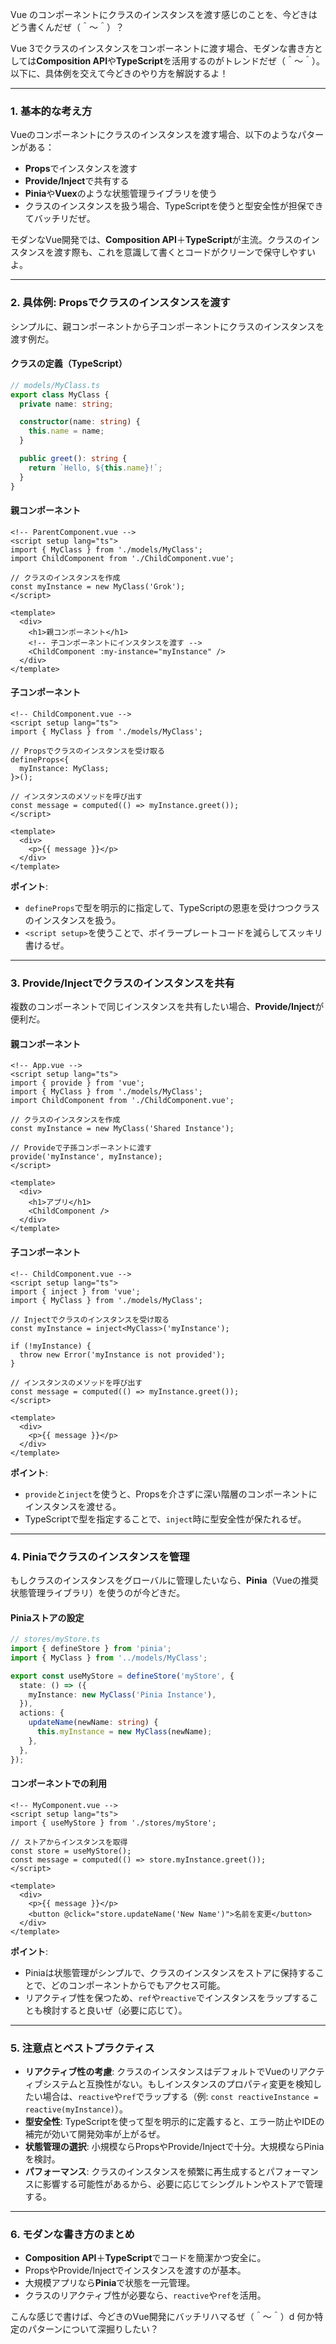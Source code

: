 Vue のコンポーネントにクラスのインスタンスを渡す感じのことを、今どきはどう書くんだぜ（＾～＾）？


Vue 3でクラスのインスタンスをコンポーネントに渡す場合、モダンな書き方としては**Composition API**や**TypeScript**を活用するのがトレンドだぜ（＾～＾）。以下に、具体例を交えて今どきのやり方を解説するよ！

---

### 1. **基本的な考え方**
Vueのコンポーネントにクラスのインスタンスを渡す場合、以下のようなパターンがある：
- **Props**でインスタンスを渡す
- **Provide/Inject**で共有する
- **Pinia**や**Vuex**のような状態管理ライブラリを使う
- クラスのインスタンスを扱う場合、TypeScriptを使うと型安全性が担保できてバッチリだぜ。

モダンなVue開発では、**Composition API**＋**TypeScript**が主流。クラスのインスタンスを渡す際も、これを意識して書くとコードがクリーンで保守しやすいよ。

---

### 2. **具体例: Propsでクラスのインスタンスを渡す**
シンプルに、親コンポーネントから子コンポーネントにクラスのインスタンスを渡す例だ。

#### クラスの定義（TypeScript）
```typescript
// models/MyClass.ts
export class MyClass {
  private name: string;

  constructor(name: string) {
    this.name = name;
  }

  public greet(): string {
    return `Hello, ${this.name}!`;
  }
}
```

#### 親コンポーネント
```vue
<!-- ParentComponent.vue -->
<script setup lang="ts">
import { MyClass } from './models/MyClass';
import ChildComponent from './ChildComponent.vue';

// クラスのインスタンスを作成
const myInstance = new MyClass('Grok');
</script>

<template>
  <div>
    <h1>親コンポーネント</h1>
    <!-- 子コンポーネントにインスタンスを渡す -->
    <ChildComponent :my-instance="myInstance" />
  </div>
</template>
```

#### 子コンポーネント
```vue
<!-- ChildComponent.vue -->
<script setup lang="ts">
import { MyClass } from './models/MyClass';

// Propsでクラスのインスタンスを受け取る
defineProps<{
  myInstance: MyClass;
}>();

// インスタンスのメソッドを呼び出す
const message = computed(() => myInstance.greet());
</script>

<template>
  <div>
    <p>{{ message }}</p>
  </div>
</template>
```

**ポイント**:
- `defineProps`で型を明示的に指定して、TypeScriptの恩恵を受けつつクラスのインスタンスを扱う。
- `<script setup>`を使うことで、ボイラープレートコードを減らしてスッキリ書けるぜ。

---

### 3. **Provide/Injectでクラスのインスタンスを共有**
複数のコンポーネントで同じインスタンスを共有したい場合、**Provide/Inject**が便利だ。

#### 親コンポーネント
```vue
<!-- App.vue -->
<script setup lang="ts">
import { provide } from 'vue';
import { MyClass } from './models/MyClass';
import ChildComponent from './ChildComponent.vue';

// クラスのインスタンスを作成
const myInstance = new MyClass('Shared Instance');

// Provideで子孫コンポーネントに渡す
provide('myInstance', myInstance);
</script>

<template>
  <div>
    <h1>アプリ</h1>
    <ChildComponent />
  </div>
</template>
```

#### 子コンポーネント
```vue
<!-- ChildComponent.vue -->
<script setup lang="ts">
import { inject } from 'vue';
import { MyClass } from './models/MyClass';

// Injectでクラスのインスタンスを受け取る
const myInstance = inject<MyClass>('myInstance');

if (!myInstance) {
  throw new Error('myInstance is not provided');
}

// インスタンスのメソッドを呼び出す
const message = computed(() => myInstance.greet());
</script>

<template>
  <div>
    <p>{{ message }}</p>
  </div>
</template>
```

**ポイント**:
- `provide`と`inject`を使うと、Propsを介さずに深い階層のコンポーネントにインスタンスを渡せる。
- TypeScriptで型を指定することで、`inject`時に型安全性が保たれるぜ。

---

### 4. **Piniaでクラスのインスタンスを管理**
もしクラスのインスタンスをグローバルに管理したいなら、**Pinia**（Vueの推奨状態管理ライブラリ）を使うのが今どきだ。

#### Piniaストアの設定
```typescript
// stores/myStore.ts
import { defineStore } from 'pinia';
import { MyClass } from '../models/MyClass';

export const useMyStore = defineStore('myStore', {
  state: () => ({
    myInstance: new MyClass('Pinia Instance'),
  }),
  actions: {
    updateName(newName: string) {
      this.myInstance = new MyClass(newName);
    },
  },
});
```

#### コンポーネントでの利用
```vue
<!-- MyComponent.vue -->
<script setup lang="ts">
import { useMyStore } from './stores/myStore';

// ストアからインスタンスを取得
const store = useMyStore();
const message = computed(() => store.myInstance.greet());
</script>

<template>
  <div>
    <p>{{ message }}</p>
    <button @click="store.updateName('New Name')">名前を変更</button>
  </div>
</template>
```

**ポイント**:
- Piniaは状態管理がシンプルで、クラスのインスタンスをストアに保持することで、どのコンポーネントからでもアクセス可能。
- リアクティブ性を保つため、`ref`や`reactive`でインスタンスをラップすることも検討すると良いぜ（必要に応じて）。

---

### 5. **注意点とベストプラクティス**
- **リアクティブ性の考慮**: クラスのインスタンスはデフォルトでVueのリアクティブシステムと互換性がない。もしインスタンスのプロパティ変更を検知したい場合は、`reactive`や`ref`でラップする（例: `const reactiveInstance = reactive(myInstance)`）。
- **型安全性**: TypeScriptを使って型を明示的に定義すると、エラー防止やIDEの補完が効いて開発効率が上がるぜ。
- **状態管理の選択**: 小規模ならPropsやProvide/Injectで十分。大規模ならPiniaを検討。
- **パフォーマンス**: クラスのインスタンスを頻繁に再生成するとパフォーマンスに影響する可能性があるから、必要に応じてシングルトンやストアで管理する。

---

### 6. **モダンな書き方のまとめ**
- **Composition API**＋**TypeScript**でコードを簡潔かつ安全に。
- PropsやProvide/Injectでインスタンスを渡すのが基本。
- 大規模アプリなら**Pinia**で状態を一元管理。
- クラスのリアクティブ性が必要なら、`reactive`や`ref`を活用。

こんな感じで書けば、今どきのVue開発にバッチリハマるぜ（＾～＾）d 何か特定のパターンについて深掘りしたい？
